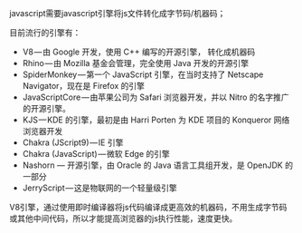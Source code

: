 javascript需要javascript引擎将js文件转化成字节码/机器码；

目前流行的引擎有：
- V8 — 由 Google 开发，使用 C++ 编写的开源引擎， 转化成机器码
- Rhino — 由 Mozilla 基金会管理，完全使用 Java 开发的开源引擎
- SpiderMonkey — 第一个 JavaScript 引擎，在当时支持了 Netscape Navigator，现在是 Firefox 的引擎
- JavaScriptCore — 由苹果公司为 Safari 浏览器开发，并以 Nitro 的名字推广的开源引擎。
- KJS — KDE 的引擎，最初是由 Harri Porten 为 KDE 项目的 Konqueror 网络浏览器开发
- Chakra (JScript9) — IE 引擎
- Chakra (JavaScript) — 微软 Edge 的引擎
- Nashorn — 开源引擎，由 Oracle 的 Java 语言工具组开发，是 OpenJDK 的一部分
- JerryScript — 这是物联网的一个轻量级引擎

V8引擎，通过使用即时编译器将js代码编译成更高效的机器码，不用生成字节码或其他中间代码，所以才能提高浏览器的js执行性能，速度更快。